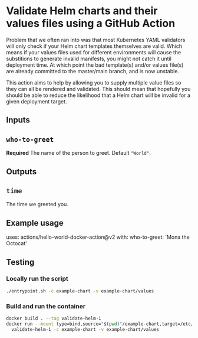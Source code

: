 # Validate Helm charts and their values files using a GitHub Action

Problem that we often ran into was that most Kubernetes YAML validators will only check if your Helm chart templates themselves are valid. Which means if your values files used for different environments will cause the substitions to generate invalid manifests, you might not catch it until deployment time. At which point the bad template(s) and/or values file(s) are already committed to the master/main branch, and is now unstable.

This action aims to help by allowing you to supply multiple value files so they can all be rendered and validated. This should mean that hopefully you should be able to reduce the likelihood that a Helm chart will be invalid for a given deployment target.

## Inputs

## `who-to-greet`

**Required** The name of the person to greet. Default `"World"`.

## Outputs

## `time`

The time we greeted you.

## Example usage

uses: actions/hello-world-docker-action@v2
with:
  who-to-greet: 'Mona the Octocat'

## Testing

### Locally run the script

```bash
./entrypoint.sh -c example-chart -v example-chart/values
```

### Build and run the container

```bash
docker build . --tag validate-helm-1
docker run --mount type=bind,source="$(pwd)"/example-chart,target=/etc/example-chart \
  validate-helm-1 -c example-chart -v example-chart/values
```
